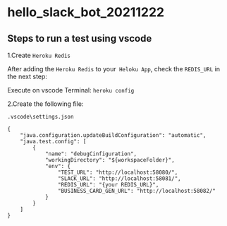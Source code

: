# hello_slack_bot_20211222

## Steps to run a test using vscode

1.Create `Heroku Redis`

After adding the `Heroku Redis` to your` Heloku App`, check the `REDIS_URL` in the next step:

Execute on vscode Terminal:
`heroku config`

2.Create the following file:

`.vscode\settings.json`
```
{
    "java.configuration.updateBuildConfiguration": "automatic",
    "java.test.config": [
        {
            "name": "debugCinfiguration",
            "workingDirectory": "${workspaceFolder}",
            "env": {
                "TEST_URL": "http://localhost:58080/",
                "SLACK_URL": "http://localhost:58081/",
                "REDIS_URL": "{your REDIS_URL}",
                "BUSINESS_CARD_GEN_URL": "http://localhost:58082/"
            }
        }
    ]
}
```
